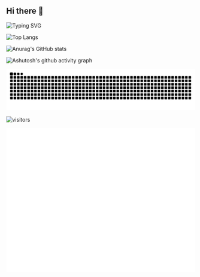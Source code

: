 ## Hi there 👋

<!--
**sssxbbb/sssxbbb** is a ✨ _special_ ✨ repository because its `README.md` (this file) appears on your GitHub profile.

Here are some ideas to get you started:

- 🔭 I’m currently working on ...
- 🌱 I’m currently learning ...
- 👯 I’m looking to collaborate on ...
- 🤔 I’m looking for help with ...
- 💬 Ask me about ...
- 📫 How to reach me: ...
- 😄 Pronouns: ...
- ⚡ Fun fact: ...
-->

![Typing SVG](https://readme-typing-svg.demolab.com/?lines=🐻welcome+to+my+homepage🔆;😺Hello!!)

![Top Langs](https://github-readme-stats.vercel.app/api/top-langs/?username=sssxbbb)

![Anurag's GitHub stats](https://github-readme-stats.vercel.app/api?username=sssxbbb)

![Ashutosh's github activity graph](https://github-readme-activity-graph.vercel.app/graph?username=sssxbbb)

<picture>
  <source media="(prefers-color-scheme: dark)" srcset="https://raw.githubusercontent.com/sssxbbb/sssxbbb/output/github-contribution-grid-snake-dark.svg">
  <source media="(prefers-color-scheme: light)" srcset="https://raw.githubusercontent.com/sssxbbb/sssxbbb/output/github-contribution-grid-snake.svg">
  <img alt="github contribution grid snake animation" src="https://raw.githubusercontent.com/sssxbbb/sssxbbb/output/github-contribution-grid-snake.svg">
</picture>

![visitors](https://visitor-badge.glitch.me/badge?page_id=sssxbbb.sssxbbb&left_color=green&right_color=red)

![Metrics](/github-metrics.svg)
